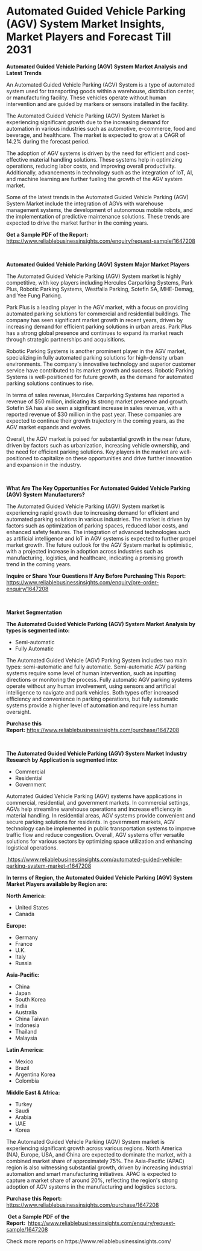 <p><h1>Automated Guided Vehicle Parking (AGV) System Market Insights, Market Players and Forecast Till 2031</h1></p><p><strong>Automated Guided Vehicle Parking (AGV) System Market Analysis and Latest Trends</strong></p>
<p><p>An Automated Guided Vehicle Parking (AGV) System is a type of automated system used for transporting goods within a warehouse, distribution center, or manufacturing facility. These vehicles operate without human intervention and are guided by markers or sensors installed in the facility.</p><p>The Automated Guided Vehicle Parking (AGV) System Market is experiencing significant growth due to the increasing demand for automation in various industries such as automotive, e-commerce, food and beverage, and healthcare. The market is expected to grow at a CAGR of 14.2% during the forecast period. </p><p>The adoption of AGV systems is driven by the need for efficient and cost-effective material handling solutions. These systems help in optimizing operations, reducing labor costs, and improving overall productivity. Additionally, advancements in technology such as the integration of IoT, AI, and machine learning are further fueling the growth of the AGV system market.</p><p>Some of the latest trends in the Automated Guided Vehicle Parking (AGV) System Market include the integration of AGVs with warehouse management systems, the development of autonomous mobile robots, and the implementation of predictive maintenance solutions. These trends are expected to drive the market further in the coming years.</p></p>
<p><strong>Get a Sample PDF of the Report:&nbsp;</strong> <a href="https://www.reliablebusinessinsights.com/enquiry/request-sample/1647208">https://www.reliablebusinessinsights.com/enquiry/request-sample/1647208</a></p>
<p>&nbsp;</p>
<p><strong>Automated Guided Vehicle Parking (AGV) System Major Market Players</strong></p>
<p><p>The Automated Guided Vehicle Parking (AGV) System market is highly competitive, with key players including Hercules Carparking Systems, Park Plus, Robotic Parking Systems, Westfalia Parking, Sotefin SA, MHE-Demag, and Yee Fung Parking.</p><p>Park Plus is a leading player in the AGV market, with a focus on providing automated parking solutions for commercial and residential buildings. The company has seen significant market growth in recent years, driven by increasing demand for efficient parking solutions in urban areas. Park Plus has a strong global presence and continues to expand its market reach through strategic partnerships and acquisitions.</p><p>Robotic Parking Systems is another prominent player in the AGV market, specializing in fully automated parking solutions for high-density urban environments. The company's innovative technology and superior customer service have contributed to its market growth and success. Robotic Parking Systems is well-positioned for future growth, as the demand for automated parking solutions continues to rise.</p><p>In terms of sales revenue, Hercules Carparking Systems has reported a revenue of $50 million, indicating its strong market presence and growth. Sotefin SA has also seen a significant increase in sales revenue, with a reported revenue of $30 million in the past year. These companies are expected to continue their growth trajectory in the coming years, as the AGV market expands and evolves.</p><p>Overall, the AGV market is poised for substantial growth in the near future, driven by factors such as urbanization, increasing vehicle ownership, and the need for efficient parking solutions. Key players in the market are well-positioned to capitalize on these opportunities and drive further innovation and expansion in the industry.</p></p>
<p>&nbsp;</p>
<p><strong>What Are The Key Opportunities For Automated Guided Vehicle Parking (AGV) System Manufacturers?</strong></p>
<p><p>The Automated Guided Vehicle Parking (AGV) System market is experiencing rapid growth due to increasing demand for efficient and automated parking solutions in various industries. The market is driven by factors such as optimization of parking spaces, reduced labor costs, and enhanced safety features. The integration of advanced technologies such as artificial intelligence and IoT in AGV systems is expected to further propel market growth. The future outlook for the AGV System market is optimistic, with a projected increase in adoption across industries such as manufacturing, logistics, and healthcare, indicating a promising growth trend in the coming years.</p></p>
<p><strong>Inquire or Share Your Questions If Any Before Purchasing This Report:</strong> <a href="https://www.reliablebusinessinsights.com/enquiry/pre-order-enquiry/1647208">https://www.reliablebusinessinsights.com/enquiry/pre-order-enquiry/1647208</a></p>
<p>&nbsp;</p>
<p><strong>Market Segmentation</strong></p>
<p><strong>The Automated Guided Vehicle Parking (AGV) System Market Analysis by types is segmented into:</strong></p>
<p><ul><li>Semi-automatic</li><li>Fully Automatic</li></ul></p>
<p><p>The Automated Guided Vehicle (AGV) Parking System includes two main types: semi-automatic and fully automatic. Semi-automatic AGV parking systems require some level of human intervention, such as inputting directions or monitoring the process. Fully automatic AGV parking systems operate without any human involvement, using sensors and artificial intelligence to navigate and park vehicles. Both types offer increased efficiency and convenience in parking operations, but fully automatic systems provide a higher level of automation and require less human oversight.</p></p>
<p><strong>Purchase this Report:&nbsp;</strong><a href="https://www.reliablebusinessinsights.com/purchase/1647208">https://www.reliablebusinessinsights.com/purchase/1647208</a></p>
<p>&nbsp;</p>
<p><strong>The Automated Guided Vehicle Parking (AGV) System Market Industry Research by Application is segmented into:</strong></p>
<p><ul><li>Commercial</li><li>Residential</li><li>Government</li></ul></p>
<p><p>Automated Guided Vehicle Parking (AGV) systems have applications in commercial, residential, and government markets. In commercial settings, AGVs help streamline warehouse operations and increase efficiency in material handling. In residential areas, AGV systems provide convenient and secure parking solutions for residents. In government markets, AGV technology can be implemented in public transportation systems to improve traffic flow and reduce congestion. Overall, AGV systems offer versatile solutions for various sectors by optimizing space utilization and enhancing logistical operations.</p></p>
<p><a href="https://www.reliablebusinessinsights.com/automated-guided-vehicle-parking-system-market-r1647208">&nbsp;https://www.reliablebusinessinsights.com/automated-guided-vehicle-parking-system-market-r1647208</a></p>
<p><strong>In terms of Region, the Automated Guided Vehicle Parking (AGV) System Market Players available by Region are:</strong></p>
<p>
    <p> <strong> North America: </strong>
        <ul>
            <li>United States</li>
            <li>Canada</li>
        </ul>
        </p> 
    <p> <strong> Europe: </strong>
        <ul>
            <li>Germany</li>
            <li>France</li>
            <li>U.K.</li>
            <li>Italy</li>
            <li>Russia</li>
        </ul>
        </p> 
    <p> <strong> Asia-Pacific: </strong>
        <ul>
            <li>China</li>
            <li>Japan</li>
            <li>South Korea</li>
            <li>India</li>
            <li>Australia</li>
            <li>China Taiwan</li>
            <li>Indonesia</li>
            <li>Thailand</li>
            <li>Malaysia</li>
        </ul>
        </p> 
    <p> <strong> Latin America: </strong>
        <ul>
            <li>Mexico</li>
            <li>Brazil</li>
            <li>Argentina Korea</li>
            <li>Colombia</li>
        </ul>
        </p> 
    <p> <strong> Middle East & Africa: </strong>
        <ul>
            <li>Turkey</li>
            <li>Saudi</li>
            <li>Arabia</li>
            <li>UAE</li>
            <li>Korea</li>
        </ul>
    </p>
    </p>
<p><p>The Automated Guided Vehicle Parking (AGV) System market is experiencing significant growth across various regions. North America (NA), Europe, USA, and China are expected to dominate the market, with a combined market share of approximately 75%. The Asia-Pacific (APAC) region is also witnessing substantial growth, driven by increasing industrial automation and smart manufacturing initiatives. APAC is expected to capture a market share of around 20%, reflecting the region's strong adoption of AGV systems in the manufacturing and logistics sectors.</p></p>
<p><strong>Purchase this Report: </strong><a href="https://www.reliablebusinessinsights.com/purchase/1647208">https://www.reliablebusinessinsights.com/purchase/1647208</a></p>
<p>&nbsp;<strong>Get a Sample PDF of the Report:&nbsp;&nbsp;</strong><a href="https://www.reliablebusinessinsights.com/enquiry/request-sample/1647208">https://www.reliablebusinessinsights.com/enquiry/request-sample/1647208</a></p>
<p><strong></strong></p>
<p>Check more reports on https://www.reliablebusinessinsights.com/</p>